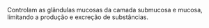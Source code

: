 Controlam as glândulas mucosas da camada submucosa e mucosa, limitando a produção e excreção de substâncias.
